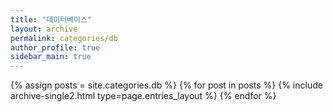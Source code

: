 ```yaml
---
title: "데이터베이스"
layout: archive
permalink: categories/db
author_profile: true
sidebar_main: true
---
```



{% assign posts = site.categories.db %}
{% for post in posts %} {% include archive-single2.html type=page.entries_layout %} {% endfor %}
